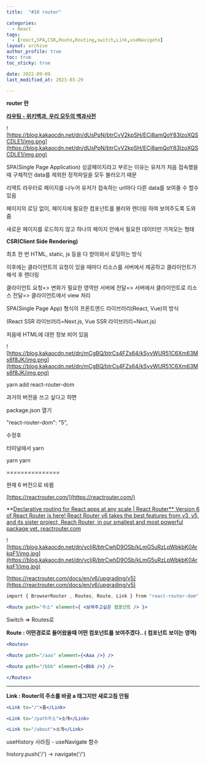```yaml
---
title:  "#10 router"

categories:
  - React
tags:
  - [react,SPA,CSR,Route,Routing,switch,Link,useNavigate]
layout: archive
author_profile: true
toc: true
toc_sticky: true

date: 2022-09-09
last_modified_at: 2023-03-29

---
```


**router 란**

[**라우팅 - 위키백과, 우리 모두의 백과사전**](https://ko.wikipedia.org/wiki/%EB%9D%BC%EC%9A%B0%ED%8C%85)

![https://blog.kakaocdn.net/dn/dUsPpN/btrCvV2kpSH/ECj8amQoY83IzoXQSCDLE1/img.png](https://blog.kakaocdn.net/dn/dUsPpN/btrCvV2kpSH/ECj8amQoY83IzoXQSCDLE1/img.png)

SPA(Single Page Application) 싱글페이지라고 부르는 이유는 유저가 처음 접속했을때 구체적인 data를 제외한 정적파일을 모두 불러오기 때문

리액트 라우터로 페이지를 나누어 유저가 접속하는 url마다 다른 data를 보여줄 수 할수 있음

페이지의 로딩 없이, 페이지에 필요한 컴포넌트를 불러와 렌더링 하여 보여주도록 도와줌

새로운 페이지를 로드하지 않고 하나의 페이지 안에서 필요한 데이터만 가져오는 형태

**CSR(Client Side Rendering)**

최초 한 번 HTML, static, js 등을 다 받아와서 로딩하는 방식

이후에는 클라이언트의 요청이 있을 때마다 리소스를 서버에서 제공하고 클라이언트가 해석 후 렌더링

클라이언트 요청=> 변화가 필요한 영역만 서버에 전달=> 서버에서 클라이언트로 리소스 전달=> 클라이언트에서 view 처리

SPA(Single Page App) 형식의 프론트엔드 라이브러리(React, Vue)의 방식

(React SSR 라이브러리=Next.js, Vue SSR 라이브러리=Nuxt.js)

처음에 HTML에 대한 정보 비어 있음

![https://blog.kakaocdn.net/dn/mCgBQ/btrCs4FZs64/kSyvWUR51C6Xm63Ms6f8JK/img.png](https://blog.kakaocdn.net/dn/mCgBQ/btrCs4FZs64/kSyvWUR51C6Xm63Ms6f8JK/img.png)

yarn add react-router-dom

과거의 버전을 쓰고 싶다고 하면

package.json 열기

"react-router-dom": "5",

수정후

터미널에서 yarn

yarn yarn

===============

현재 6 버전으로 바뀜

[https://reactrouter.com/](https://reactrouter.com/)

**[Declarative routing for React apps at any scale | React Router**
Version 6 of React Router is here! React Router v6 takes the best features from v3, v5, and its sister project, Reach Router, in our smallest and most powerful package yet.
reactrouter.com](https://reactrouter.com/)

![https://blog.kakaocdn.net/dn/ycIjR/btrCwhD9OSb/kLmG5uRzLpWbkbK0ArkqF1/img.jpg](https://blog.kakaocdn.net/dn/ycIjR/btrCwhD9OSb/kLmG5uRzLpWbkbK0ArkqF1/img.jpg)

[https://reactrouter.com/docs/en/v6/upgrading/v5](https://reactrouter.com/docs/en/v6/upgrading/v5)

```jsx
import { BrowserRouter , Routes, Route, Link } from "react-router-dom";

<Route path="주소" element={ <보여주고싶은 컴포넌트 /> }>
```

Switch => Routes로 

**Route : 어떤경로로 들어왔을때 어떤 컴포넌트를 보여주겠다.. ( 컴포넌트 보이는 영역)**

```jsx
<Routes>

<Route path="/aaa" element={<Aaa />} />

<Route path="/bbb" element={<Bbb />} />

</Routes>
```

****

**Link : Router의 주소를 바꿈 a 태그지만 새로고침 안됨**

```jsx
<Link to="/">홈</Link>

<Link to="/path주소">소개</Link>

<Link to="/about">소개</Link>
```

useHistory 사라짐 - useNavigate 함수

history.push('/') -> navigate('/')
